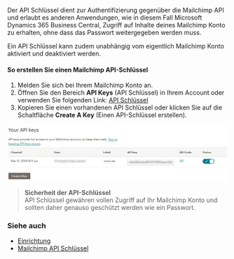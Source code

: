 Der API Schlüssel dient zur Authentifizierung gegenüber die Mailchimp API und erlaubt es anderen Anwendungen, wie in diesem Fall Microsoft Dynamics 365 Business Central, Zugriff auf Inhalte deines Mailchimp Konto zu erhalten, ohne dass das Passwort weitergegeben werden muss.

Ein API Schlüssel kann zudem unabhängig vom eigentlich Mailchimp Konto aktiviert und deaktiviert werden.

#### So erstellen Sie einen Mailchimp API-Schlüssel

1. Melden Sie sich bei Ihrem Mailchimp Konto an.
2. Öffnen Sie den Bereich **API Keys** (API Schlüssel) in Ihrem Account oder verwenden Sie folgenden Link: [API Schlüssel](https://us1.admin.mailchimp.com/account/api/)
3. Kopieren Sie einen vorhandenen API Schlüssel oder klicken Sie auf die Schaltfläche **Create A Key** (Einen API-Schlüssel erstellen).

![Mailchimp - Your API Keys](/assets/images/365-business-mailchimp-integration/mailchimp-your-api-keys.png)

> **Sicherheit der API-Schlüssel**<br>API Schlüssel gewähren vollen Zugriff auf Ihr Mailchimp Konto und sollten daher genauso geschützt werden wie ein Passwort.

### Siehe auch
- [Einrichtung](../setup/)
- [Mailchimp API Schlüssel](https://us1.admin.mailchimp.com/account/api/)